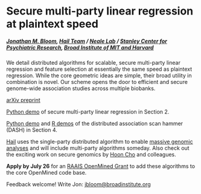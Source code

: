 # Secure multi-party linear regression at plaintext speed
##### [Jonathan M. Bloom](https://www.broadinstitute.org/bios/jonathan-bloom), [Hail Team](hail.is) / [Neale Lab](http://www.nealelab.is) / [Stanley Center for Psychiatric Research](https://www.broadinstitute.org/stanley), [Broad Institute of MIT and Harvard](https://www.broadinstitute.org/about-us)

We detail distributed algorithms for scalable, secure multi-party linear regression and feature selection at essentially the same speed as plaintext regression. While the core geometric ideas are simple, their broad utility in combination is novel. Our scheme opens the door to efficient and secure genome-wide association studies across multiple biobanks.

[arXiv preprint](https://arxiv.org/abs/1901.09531)

[Python demo](https://github.com/jbloom22/DASH/blob/master/secure_linear_regression.ipynb) of secure multi-party linear regression in Section 2.

[Python demo](https://github.com/jbloom22/DASH/blob/master/dash.ipynb) and [R demos](https://github.com/jbloom22/DASH/blob/master/dash.r) of the distributed association scan hammer (DASH) in Section 4.

[Hail](https://hail.is/about.html) uses the single-party distributed algorithm to enable [massive genomic analyses](http://www.nealelab.is/uk-biobank/) and will include multi-party algorithms someday. Also check out the exciting work on secure genomics by [Hoon Cho](https://hhcho.com/) and colleagues.

**Apply by July 26** for an [RAAIS OpenMined Grant](https://blog.openmined.org/raais/) to add these algorithms to the core OpenMined code base.

Feedback welcome! Write Jon: jbloom@broadinstitute.org
